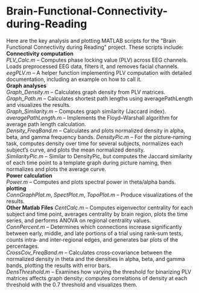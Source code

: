 # Brain-Functional-Connectivity-during-Reading

Here are the key analysis and plotting MATLAB scripts for the "Brain Functional Connectivity during Reading" project. These scripts include:   
**Connectivity computation**  
*PLV_Calc.m* – Computes phase locking value (PLV) across EEG channels. Loads preprocessed EEG data, filters it, and removes facial channels.  
*eegPLV.m* – A helper function implementing PLV computation with detailed documentation, including an example on how to call it.  
**Graph analyses**  
*Graph_Density.m* – Calculates graph density from PLV matrices.  
*Graph_Path.m* – Calculates shortest path lengths using averagePathLength and visualizes the results.  
*Graph_Similarity.m* – Computes graph similarity (Jaccard index).  
*averagePathLength.m* – Implements the Floyd–Warshall algorithm for average path length calculation.  
*Density_FreqBand.m* – Calculates and plots normalized density in alpha, beta, and gamma frequency bands.
*DensityPic.m* – For the picture‑naming task, computes density over time for several subjects, normalizes each subject’s curve, and plots the mean normalized density.  
*SimilarityPic.m* – Similar to DensityPic, but computes the Jaccard similarity of each time point to a template graph during picture naming, then normalizes and plots the average curve.   
**Power calculation**   
*Power.m* – Computes and plots spectral power in theta/alpha bands.  
**plotting**  
*ConnGraphPlot.m*, *SpectPlot.m*, *TopoPlot.m* – Produce visualizations of the results.  
**Other Matlab Files**
*CentCalc.m* – Computes eigenvector centrality for each subject and time point, averages centrality by brain region, plots the time series, and performs ANOVA on regional centrality values.  
*ConnPercent.m* – Determines which connections increase significantly between early, middle, and late portions of a trial using rank‑sum tests, counts intra‑ and inter‑regional edges, and generates bar plots of the percentages.  
*CrossCov_FreqBand.m* – Calculates cross‑covariance between the normalized density in theta and the densities in alpha, beta, and gamma bands, plotting the results with error bars.  
*DensThreshold.m* – Examines how varying the threshold for binarizing PLV matrices affects graph density; computes correlations of density at each threshold with the 0.7 threshold and visualizes them.  
